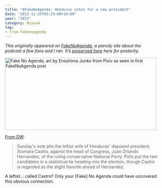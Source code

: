 ```yaml
---
title: "#FakeNoAgenda: Hondurus votes for a new president"
date: "2013-11-25T02:23:00+10:00"
year: "2013"
category: Museum
tag:
- from-fakenoagenda
---
```

<p style="font-style:italic;">This originally appeared on <a href="https://rubenerd.com/tag/from-fakenoagenda/">FakeNoAgenda</a>, a parody site about the podcast a few fans and I ran. It’s <a title="View all posts in the museum" href="https://rubenerd.com/museum/">preserved here</a> here for posterity.</p>

<p><img src="https://rubenerd.com/files/2013/fakenoagenda.jpg" srcset="https://rubenerd.com/files/2013/fakenoagenda.jpg 1x, https://rubenerd.com/files/2013/fakenoagenda@2x.jpg 2x" alt="Fake No Agenda, art by Enoshima Junko from Pixiv as seen in first FakeNoAgenda post" style="width:500px; height:240px" /></p>

[From DW](http://www.dw.de/hondurans-vote-for-president-as-country-struggles-with-violence-and-poverty/a-17249121?maca=en-TWITTER-EN-2004-xml-mrss):

> Sunday's vote pits the leftist wife of Honduras' deposed president, Xiomara Castro, against the head of Congress, Juan Orlando Hernandez, of the ruling conservative National Party. Polls put the two candidates in a statistical tie heading into the election, though Castro is regarded as the slight favorite ahead of Hernandez.

A leftist... called Castro? Only your [Fake] No Agenda could have uncovered this obvious connection.

